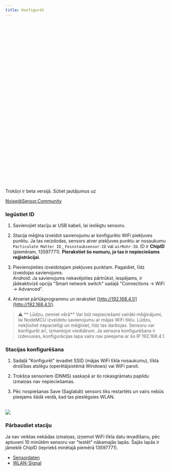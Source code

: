 ```yaml
---
title: Konfigurēt
---
```


<div class="max-w-screen-xl mx-auto pb-5">
  <div class="p-2 rounded-lg bg-indigo-100 shadow-lg sm:p-3">
  <div class="flex items-center">
        <span class="p-2 rounded-lg bg-indigo-500">
          <svg class="h-8 w-8 text-white" fill="none" viewBox="0 0 24 24" stroke="currentColor">
            <path stroke-linecap="round" stroke-linejoin="round" stroke-width="2" d="M11 5,882V19,24a1,76 1,76 0 01-3,417,592l-2,147-6,15M18 13a3 3 0 100-6M5. 436 13.683A4.001 4.001 4.001 0 017 6h1.832c4.1 0 7.625-1.234 9.168-3v14c-1.543-1.766-5.067-3-9.168-3H7a3.988 3.988 0 01-1.564-.317z" />
          </svg>
        </span>
    <div class="flex flex-wrap">
      <div class="flex-wrap flex">
        <p class="pt-1 text-indigo-700 font-medium">
            Trokšņi ir beta versijā. Sūtiet jautājumus uz</p>
      <a href="mailto:Noise@Sensor.Community" class="ml-1 font-medium underline text-whover:text-yellow-600">
              Noise@Sensor.Community</a>
      </div>
       </div>
  </div>
</div>
</div>


### Iegūstiet ID
1. Savienojiet staciju ar USB kabeli, lai ieslēgtu sensoru.

2. Stacija mēģina izveidot savienojumu ar konfigurēto WiFi piekļuves punktu. Ja tas neizdodas, sensors atver piekļuves punktu ar nosaukumu `Particulate Matter ID` , `Feinstaubsensor-ID` vai `airRohr-ID`. ID ir **ChipID** (piemēram, 13597771). **Pierakstiet šo numuru, jo tas ir nepieciešams reģistrācijai**.

3. Pievienojieties izveidotajam piekļuves punktam. Pagaidiet, līdz izveidojas savienojums.<br>*Android*: Ja savienojums nekavējoties pārtrūkst, iespējams, ir jādeaktivizē opcija "Smart network switch" sadaļā "Connections -> WiFi -> Advanced".

4. Atveriet pārlūkprogrammu un ierakstiet [http://192.168.4.1/](http://192.168.4.1/).

> ⚠️ ** Lūdzu, ņemiet vērā** Var būt nepieciešami vairāki mēģinājumi, lai NodeMCU izveidotu savienojumu ar mājas WiFi tīklu. Lūdzu, nekļūstiet nepacietīgi un mēģiniet, līdz tas darbojas. Sensoru var konfigurēt arī, izmantojot viedtālruni. Ja sensora konfigurēšana ir izdevusies, konfigurācijas lapa vairs nav pieejama ar šo IP 192.168.4.1.

### Stacijas konfigurēšana
1. Sadaļā "Konfigurēt" ievadiet SSID (mājas WiFi tīkla nosaukumu), tīkla drošības atslēgu (operētājsistēmā Windows) vai WiFi paroli.

2. Trokšņa sensoriem (DNMS) saskaņā ar šo rokasgrāmatu papildu izmaiņas nav nepieciešamas.

3. Pēc nospiešanas Save (Saglabāt) sensors tiks restartēts un vairs nebūs pieejams šādā veidā, kad tas pieslēgsies WLAN.

<br>

<img src="../docs/airrohr_config_initial.jpg" loading="lazy"/>
<br>

### Pārbaudiet staciju
Ja nav veiktas nekādas izmaiņas, izņemot WiFi tīkla datu ievadīšanu, pēc aptuveni 10 minūtēm sensoru var "testēt" nākamajās lapās. Šajās lapās ir jāmeklē ChipID (iepriekš minētajā piemērā 13597771).

 * [Sensordaten](www.madavi.de/sensor/graph.php) 
 * [WLAN-Signal](www.madavi.de/sensor/signal.php) 
        


 
